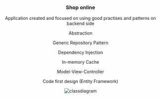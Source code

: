 <!DOCTYPE html>
<html>
<head>
</head>
<body style="margin: auto; text-align: center;">
    
<h3>Shop online</h3>

<p> Application created and focused on using good practises and patterns on backend side </p>

<p> Abstraction </p>
<p> Generic Repository Pattern </p>
<p> Dependency Injection </p>
<p> In-memory Cache </p>
<p> Model-View-Controller </p>
<p> Code first design (Entity Framework) </p>

![classdiagram](https://github.com/kadisin/ShopOnline/assets/38622355/824abec0-c9f7-487a-89db-bebe2f9fc697)




</body>
</html>


